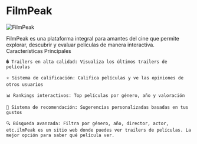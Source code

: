 # FilmPeak

![FilmPeak](./front/public/logo.png)

FilmPeak es una plataforma integral para amantes del cine que permite explorar, descubrir y evaluar películas de manera interactiva.
Características Principales

    � Trailers en alta calidad: Visualiza los últimos trailers de películas

    ⭐ Sistema de calificación: Califica películas y ve las opiniones de otros usuarios

    📊 Rankings interactivos: Top películas por género, año y valoración

    🧠 Sistema de recomendación: Sugerencias personalizadas basadas en tus gustos

    🔍 Búsqueda avanzada: Filtra por género, año, director, actor, etc.ilmPeak es un sitio web donde puedes ver trailers de películas. La mejor opción para saber qué película ver.
